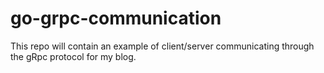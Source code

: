 # go-grpc-communication
This repo will contain an example of client/server communicating through the gRpc protocol for my blog.
